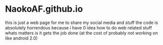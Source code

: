 # NaokoAF.github.io
this is just a web page for me to share my social media and stuff
the code is absolutely horrendous because i have 0 idea how to do web related stuff
whats matters is it gets the job done (at the cost of probably not working on like android 2.0)
